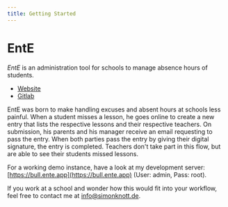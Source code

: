 ```yaml
---
title: Getting Started
---
```


# EntE

_EntE_ is an administration tool for schools to manage absence hours of students.

- [Website](https://skn0tt.gitlab.io/EntE/en/)
- [Gitlab](https://gitlab.com/skn0tt/EntE)

EntE was born to make handling excuses and absent hours at schools less painful.
When a student misses a lesson, he goes online to create a new entry that lists the respective lessons and their respective teachers.
On submission, his parents and his manager receive an email requesting to pass the entry.
When both parties pass the entry by giving their digital signature, the entry is completed.
Teachers don't take part in this flow, but are able to see their students missed lessons.

For a working demo instance, have a look at my development server: [https://bull.ente.app](https://bull.ente.app) (User: admin, Pass: root).

If you work at a school and wonder how this would fit into your workflow, feel free to contact me at [info@simonknott.de](mailto:info@simonknott.de).
